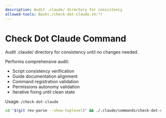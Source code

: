 ```yaml
---
description: Audit .claude/ directory for consistency
allowed-tools: Bash(./check-dot-claude.sh:*)
---
```


# Check Dot Claude Command

Audit .claude/ directory for consistency until no changes needed.

Performs comprehensive audit:
- Script consistency verification
- Guide documentation alignment  
- Command registration validation
- Permissions autonomy validation
- Iterative fixing until clean state

Usage: `/check-dot-claude`

```bash
cd "$(git rev-parse --show-toplevel)" && ./.claude/commands/check-dot-claude.sh "$ARGUMENTS"
```